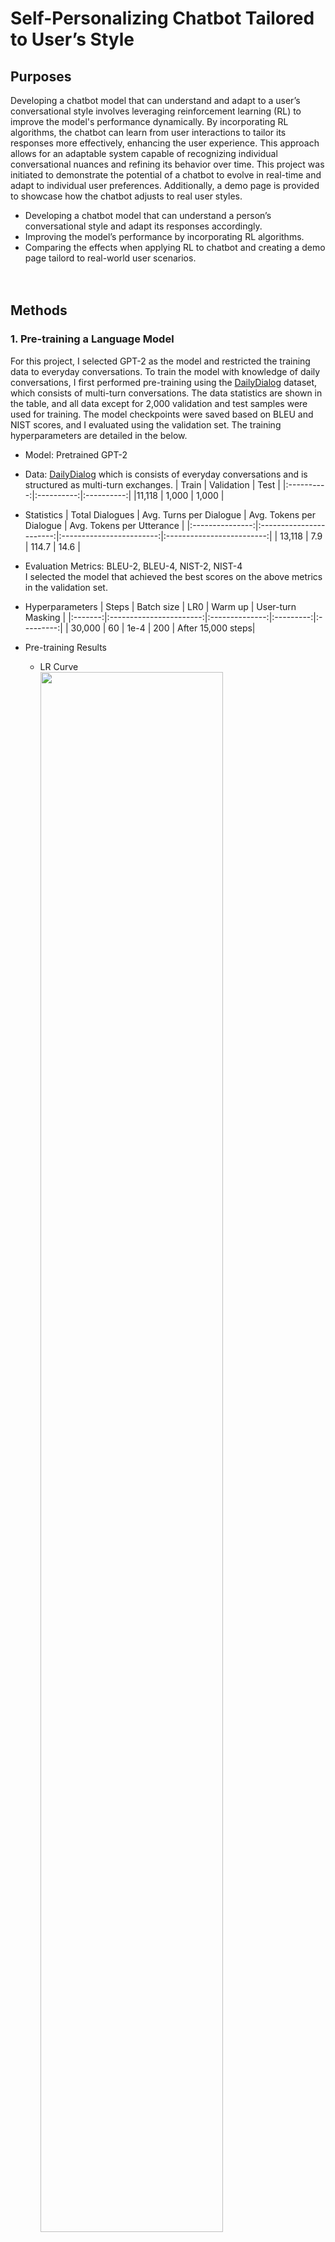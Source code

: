 # Self-Personalizing Chatbot Tailored to User’s Style

## Purposes
Developing a chatbot model that can understand and adapt to a user’s conversational style involves leveraging reinforcement learning (RL) to improve the model's performance dynamically.
By incorporating RL algorithms, the chatbot can learn from user interactions to tailor its responses more effectively, enhancing the user experience.
This approach allows for an adaptable system capable of recognizing individual conversational nuances and refining its behavior over time.
This project was initiated to demonstrate the potential of a chatbot to evolve in real-time and adapt to individual user preferences.
Additionally, a demo page is provided to showcase how the chatbot adjusts to real user styles.

* Developing a chatbot model that can understand a person’s conversational style and adapt its responses accordingly.
* Improving the model’s performance by incorporating RL algorithms.
* Comparing the effects when applying RL to chatbot and creating a demo page tailord to real-world user scenarios.
<br><br><br>


## Methods
### 1. Pre-training a Language Model
For this project, I selected GPT-2 as the model and restricted the training data to everyday conversations.
To train the model with knowledge of daily conversations, I first performed pre-training using the [DailyDialog](http://yanran.li/dailydialog) dataset, which consists of multi-turn conversations.
The data statistics are shown in the table, and all data except for 2,000 validation and test samples were used for training. 
The model checkpoints were saved based on BLEU and NIST scores, and I evaluated using the validation set.
The training hyperparameters are detailed in the below.
* Model: Pretrained GPT-2
* Data: [DailyDialog](http://yanran.li/dailydialog) which is consists of everyday conversations and is structured as multi-turn exchanges.
    | Train      | Validation | Test       |
    |:----------:|:----------:|:----------:|
    |11,118      | 1,000      | 1,000      |
* Statistics
    | Total Dialogues | Avg. Turns per Dialogue | Avg. Tokens per Dialogue | Avg. Tokens per Utterance |
    |:---------------:|:-----------------------:|:------------------------:|:-------------------------:|
    | 13,118          | 7.9                     | 114.7                    | 14.6                      |

* Evaluation Metrics: BLEU-2, BLEU-4, NIST-2, NIST-4 
<br>I selected the model that achieved the best scores on the above metrics in the validation set.

* Hyperparameters
    | Steps | Batch size | LR0 | Warm up | User-turn Masking |
    |:-------:|:-----------------------:|:--------------:|:---------:|:---------:|
    | 30,000          | 60                     | 1e-4       | 200      | After 15,000 steps|
* Pre-training Results<br>
    * LR Curve<br>
    <img src="figs/pretraining/lr_schedule.png" width="80%"><br><br>
    * BLEU History<br>
    <img src="figs/pretraining/bleu.jpg" width="80%"><br><br>
    * NIST History<br>
    <img src="figs/pretraining/nist.jpg" width="80%"><br><br>
    * Test Set Results<br>
    Test set results obtained from the model that achieved the highest evaluation metrics on the validation set.
    
        | BLEU-2 | BLEU-4 | NIST-2 | NIST-4 |
        |:------:|:------:|:------:|:------:|
        | 0.4052 | 0.2268 | 5.1797 | 5.5162 |

* Real-time Multi-turn Chatting Results<br>
    "Q" represents user (your inputs) message, and "A" represents the chatbot's response.
    ```
    Q: Have you ever been to France
    A: Oh, yes! I went there once last summer.
    Q: How was there?
    A: It was amazing.
    Q: Which spot was your best?
    A: That of the Louvre.

    Q: Did you see her yesterday?
    A: Yes, I did. I saw her with a pretty girl.
    Q: Oh where did you see her?                       
    A: She was in a cafe. She told me she was going to a concert.
    Q: I see. I've tried to contact her by phone, but she never received my call.
    A: I'm sure she was in New York. She said she'd be in New York at the latest.
    Q: Really? Thank you for your information. I will contact her today. Thanks.
    ```
<br><br>

### 2. Defining Styles and Collecting Training Data
I made 100 everyday life questions using GPT-4 API.
I defined three styles: child, professor, and philosopher.
I created preference data for each style to perforem RL alignment using the Direct Preference Optimization (DPO) algorithm.
Preferred response data for each style was created for 100 questions through GPT-4 API (Total 300 pairs of QA).
Also I should make non-preferred response data and its from the DailyDialog pre-trained GPT for 100 questions (Total 100 pairs of QA).<br>
* Preferred data: [Child Style](data/child_gt.csv), [Professor Style](data/professor_gt.csv), [Philosopher Style](data/philosopher_gt.csv)
* Non-preferred data: [Pre-trained GPT-2 Response](data/vanilla_gpt2_results.csv)
<br><br><br>

### 3. Fine-tuning the Model and Applying RL for Alignment
#### 3.1. Supervised Fine-tuning (SFT)
Before RL, Supervised Fine-tuning called SFT is typically performed.
For this, I trained the model using only 95% of the 300 preferred single-turn data with a small number of epochs.
Additionally, since style tokens representing each style were newly added to the model's vocabulary.
So performing SFT was necessary.
Below are examples of the tokens trained for each style during SFT.
```
Style 1 case: <BOS> {Question} <Style1> {Response} <EOS>
Style 2 case: <BOS> {Question} <Style2> {Response} <EOS>
Style 3 case: <BOS> {Question} <Style3> {Response} <EOS>
```

#### 3.2. RL Alignment
I applied two RL techniques to the SFT model.
The first was vanilla DPO, and the second is incorporating the skill concept introduced in [Diversity Is All You Need (DIAYN)](https://arxiv.org/abs/1802.06070) into DPO.
The token structure during the two RL processes was the same as that used in the earlier SFT training.

* Vanilla DPO<br>
Here, red boxes represents non-preferred QA and Blue-like boxes represents preferred style QA pairs.
To briefly explain DPO, it stands for Direct Preference Optimization.
Similar to RL, it starts by using a cloned reference model for training.
As training progresses, the model being trained learns to have higher logit probabilities for preferred answers compared to the reference model, and lower logit probabilities for non-preferred answers compared to the reference model. 
The DPO loss function is defined as follows:
    ```math
    L_\text{DPO}(\pi_{\theta}; \pi_\text{ref}) = -E_{(x, y_w, y_l)\sim D}\left[\log \sigma \left(
    \beta \log \frac{\pi_{\theta}(y_w\mid x)}{\pi_\text{ref}(y_w\mid x)} \thinspace
    {- \beta \log \frac{\pi_{\theta}(y_l\mid x)}{\pi_\text{ref}(y_l\mid x)}}\right)\right]
    ```

    <img src="figs/alignment/dpo.jpg" width="100%"><br><br>

* DPO + DIAYN<br>
Yellow parts are different to the vanilla DPO case I explained right before.
First, when sampling the preferred and non-preferred answers for a question, I also simultaneously extract the integer value of the style ID.
Then, I add the result of the newly added style embedding layer in the model's token embedding.
Then, model’s last hidden state is fed into a BERT-based discriminator, which is trained to predict the style of the embedding.
Also, the intrinsic reward from the discriminator is added to the DPO loss, allowing them to be learned together.
The reason I used the last hidden state here is that, in the DIAYN model, the result containing the skill is passed to the discriminator.
If I pass the sentence tokens directly, backpropagation wouldn't be possible, so I used the last hidden state of the model, which contains the embedded skill information.
And the discriminator returns the probabilities for the three styles through softmax.
Based on these probabilities, I computed the intrinsic reward in the same way as described in the DIAYN paper.
The loss function is defined as follows:

    ```math
    L_\text{DPO}(\pi_{\theta}; \pi_\text{ref}) = -E_{(x, y_w, y_l)\sim D}\left[\log \sigma \left(
    \beta \log \frac{\pi_{\theta}(y_w\mid x)}{\pi_\text{ref}(y_w\mid x)} \thinspace
    {- \beta \log \frac{\pi_{\theta}(y_l\mid x)}{\pi_\text{ref}(y_l\mid x)}}\right)\right]-E[logq_{\phi}(z|s)] + L_{discriminator}
    ```

    <img src="figs/alignment/dpoAndDiayn.jpg" width="100%"><br><br>



